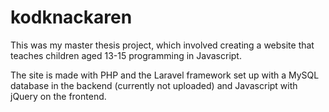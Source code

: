 kodknackaren
============

This was my master thesis project, which involved creating a website that teaches children aged 13-15 programming in Javascript. 

The site is made with PHP and the Laravel framework set up with a MySQL database in the backend (currently not uploaded) and Javascript with jQuery on the frontend.
